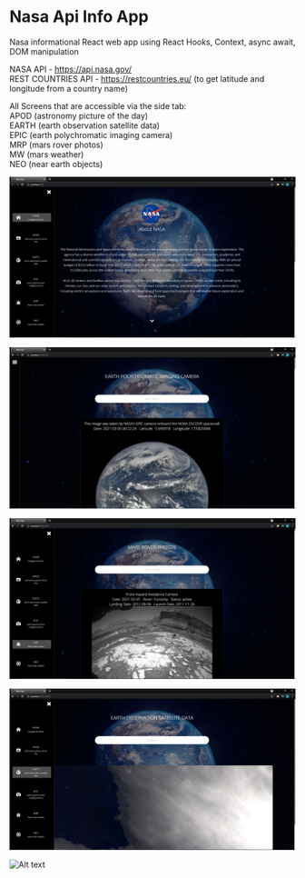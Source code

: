 # Nasa Api Info App

Nasa informational React web app using React Hooks, Context, async await, DOM manipulation

NASA API - https://api.nasa.gov/ <br/>
REST COUNTRIES API - https://restcountries.eu/ (to get latitude and longitude from a country name)<br/>

All Screens that are accessible via the side tab:<br/>
APOD (astronomy picture of the day) <br/>
EARTH (earth observation satellite data)<br/>
EPIC (earth polychromatic imaging camera)<br/>
MRP (mars rover photos)<br/>
MW (mars weather)<br/>
NEO (near earth objects)<br/>

![Alt text](./src/Res/home.png?raw=true "Home")

![Alt text](./src/Res/ex1.png?raw=true "example page 1")

![Alt text](./src/Res/ex2.png?raw=true "example page 2")

![Alt text](./src/Res/ex3.png?raw=true "example page 3")

![Alt text](./src/Res/ex4.png?raw=true "example page 4")